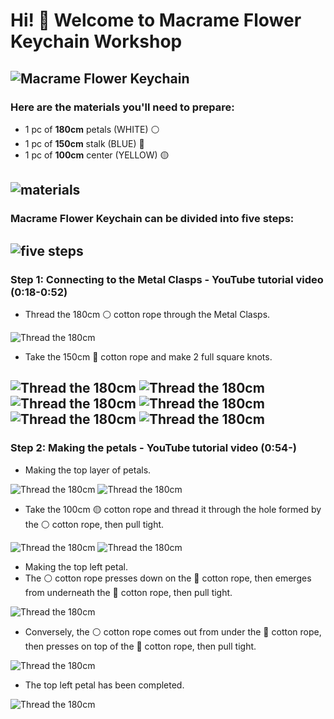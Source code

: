 # Hi! 👋 Welcome to Macrame Flower Keychain Workshop

![Macrame Flower Keychain](photo/photo_1.jpg)
---
### Here are the materials you'll need to prepare:
- 1 pc of **180cm** petals (WHITE) ⚪
- 1 pc of **150cm** stalk (BLUE) 🔵
- 1 pc of **100cm** center (YELLOW) 🟡

![materials](photo/photo_2.jpg)
---


### Macrame Flower Keychain can be divided into five steps:
![five steps](photo/photo_3.jpg)
---


### Step 1: Connecting to the Metal Clasps -  YouTube tutorial video (0:18-0:52)
- Thread the 180cm ⚪ cotton rope through the Metal Clasps.

![Thread the 180cm](photo/photo_4.jpg)

- Take the 150cm 🔵 cotton rope and make 2 full square knots.

![Thread the 180cm](photo/photo_5.jpg)
![Thread the 180cm](photo/photo_6.jpg)
![Thread the 180cm](photo/photo_7.jpg)
![Thread the 180cm](photo/photo_8.jpg)
![Thread the 180cm](photo/photo_9.jpg)
![Thread the 180cm](photo/photo_10.jpg)
---


### Step 2: Making the petals - YouTube tutorial video (0:54-)
- Making the top layer of petals.

![Thread the 180cm](photo/photo_11.jpg)
![Thread the 180cm](photo/photo_12.jpg)

- Take the 100cm 🟡 cotton rope and thread it through the hole formed by the ⚪ cotton rope, then pull tight.

![Thread the 180cm](photo/photo_13.jpg)
![Thread the 180cm](photo/photo_14.jpg)

- Making the top left petal.
- The ⚪ cotton rope presses down on the 🔵 cotton rope, then emerges from underneath the 🔵 cotton rope, then pull tight.

![Thread the 180cm](photo/photo_15.jpg)

- Conversely, the ⚪ cotton rope comes out from under the 🔵 cotton rope, then presses on top of the 🔵 cotton rope, then pull tight.

![Thread the 180cm](photo/photo_16.jpg)

- The top left petal has been completed.

![Thread the 180cm](photo/photo_17.jpg)